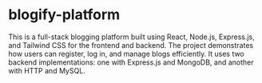 # blogify-platform
This is a full-stack blogging platform built using React, Node.js, Express.js, and Tailwind CSS for the frontend and backend. The project demonstrates how users can register, log in, and manage blogs efficiently. It uses two backend implementations: one with Express.js and MongoDB, and another with HTTP and MySQL.
